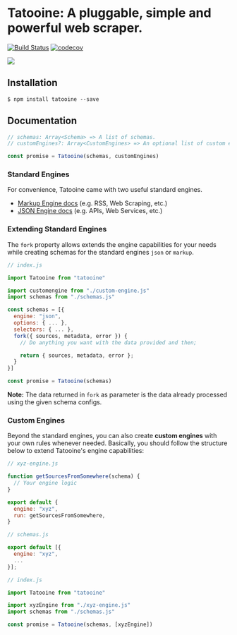 # Tatooine: A pluggable, simple and powerful web scraper.

[![Build Status](https://travis-ci.org/obetomuniz/tatooine.svg?branch=master)](https://travis-ci.org/obetomuniz/tatooine)
[![codecov](https://codecov.io/gh/obetomuniz/tatooine/branch/master/graph/badge.svg)](https://codecov.io/gh/obetomuniz/tatooine)

<img src="https://cloud.githubusercontent.com/assets/1680157/17003290/a47ea06a-4ea5-11e6-8fc0-c36988534226.png" />

## Installation

```ssh
$ npm install tatooine --save
```

## Documentation

```js
// schemas: Array<Schema> => A list of schemas.
// customEngines?: Array<CustomEngines> => An optional list of custom engines.

const promise = Tatooine(schemas, customEngines)
```

### Standard Engines

For convenience, Tatooine came with two useful standard engines.

- [Markup Engine docs](https://github.com/obetomuniz/tatooine/tree/master/docs/engines/MARKUP.md) (e.g. RSS, Web Scraping, etc.)
- [JSON Engine docs](https://github.com/obetomuniz/tatooine/tree/master/docs/engines/JSON.md) (e.g. APIs, Web Services, etc.)

### Extending Standard Engines

The `fork` property allows extends the engine capabilities for your needs while creating schemas for the standard engines `json` or `markup`.

```js
// index.js

import Tatooine from "tatooine"

import customengine from "./custom-engine.js"
import schemas from "./schemas.js"

const schemas = [{
  engine: "json",
  options: { ... },
  selectors: { ... },
  fork({ sources, metadata, error }) {
    // Do anything you want with the data provided and then;

    return { sources, metadata, error };
  }
}]

const promise = Tatooine(schemas)
```

**Note:** The data returned in `fork` as parameter is the data already processed using the given schema configs.

### Custom Engines

Beyond the standard engines, you can also create **custom engines** with your own rules whenever needed. Basically, you should follow the structure below to extend Tatooine's engine capabilities:

```js
// xyz-engine.js

function getSourcesFromSomewhere(schema) {
  // Your engine logic
}

export default {
  engine: "xyz",
  run: getSourcesFromSomewhere,
}
```

```js
// schemas.js

export default [{
  engine: "xyz",
  ...
}];
```

```js
// index.js

import Tatooine from "tatooine"

import xyzEngine from "./xyz-engine.js"
import schemas from "./schemas.js"

const promise = Tatooine(schemas, [xyzEngine])
```
